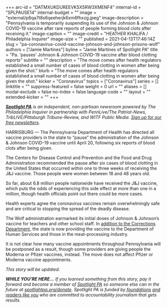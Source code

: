 +++
arc-id = "DATMXUKDUREEVK5X5RW3XMENF4"
internal-id = "SPLPAUSE14"
internal-budget = ""
image = "external/p8qa7t8s6qeeherjk6xm6fhxzg.jpeg"
image-description = "Pennsylvania is temporarily suspending its use of the Johnson & Johnson COVID-19 vaccine after rare reports of people forming blood clots after receiving it."
image-caption = ""
image-credit = "HEATHER KHALIFA / Philadelphia Inquirer"
image-size = ""
published = 2021-04-13T17:46:14Z
slug = "pa-coronavirus-covid-vaccine-johnson-and-johnson-prisons-wolf"
authors = ["Jamie Martines"]
byline = "Jamie Martines of Spotlight PA"
title = "Pa. ‘pauses’ Johnson & Johnson COVID-19 vaccine after blood clotting reports"
subtitle = ""
description = "The move comes after health regulators established a small number of cases of blood clotting in women after being given the shot."
blurb = "The move comes after health regulators established a small number of cases of blood clotting in women after being given the shot."
kicker = "Coronavirus"
topics = ["Coronavirus"]
series = []
linktitle = ""
suppress-featured = false
weight = 0
url = ""
aliases = []
modal-exclude = false
no-index = false
language-code = ""
layout = ""
extended-kicker = ""
+++

<a href="https://www.spotlightpa.org/"><i><b>Spotlight PA</b></i></a><i> is an independent, non-partisan newsroom powered by The Philadelphia Inquirer in partnership with PennLive/The Patriot-News, TribLIVE/Pittsburgh Tribune-Review, and WITF Public Media. </i><a href="https://www.spotlightpa.org/newsletters"><i>Sign up for our free newsletters</i></a><i>.</i>

HARRISBURG — The Pennsylvania Department of Health has directed all vaccine providers in the state to “pause” the administration of the Johnson &amp; Johnson COVID-19 vaccine until April 20, following six reports of blood clots after being given.

The Centers for Disease Control and Prevention and the Food and Drug Administration recommended the pause after six cases of blood clotting in the United States that occurred within one to three weeks of receiving the J&amp;J vaccine. Those people were women between 18 and 48 years old.

So far, about 6.8 million people nationwide have received the J&amp;J vaccine, which puts the odds of experiencing this side effect at more than one in a million, though health officials point out there could be more cases.

Health experts agree the coronavirus vaccines remain overwhelmingly safe and are critical to stopping the spread of the deadly disease.

<script src="https://www.spotlightpa.org/embed.js" async></script><div data-spl-embed-version="1" data-spl-src="https://www.spotlightpa.org/embeds/newsletter/"></div>

The Wolf administration earmarked its initial doses of Johnson &amp; Johnson’s vaccine for teachers and other school staff. In <a href="https://www.spotlightpa.org/news/2021/04/pa-coronavirus-covid-vaccine-prisons-johnson-and-johnson-inmates-corrections/" target=_blank>addition to the Corrections Department</a>, the state is now providing the vaccine to the Department of Human Services and those in the meat-processing industry.

It is not clear how many vaccine appointments throughout Pennsylvania will be postponed as a result, though some providers are giving people the Moderna or Pfizer vaccines, instead. The move does not affect Pfizer or Moderna vaccine appointments.

<i>This story will be updated.</i>

<i><b>WHILE YOU’RE HERE...</b></i><i> If you learned something from this story, pay it forward and become a member of </i><a href="https://www.spotlightpa.org/"><i>Spotlight PA</i></a><i> so someone else can in the future at </i><a href="http://spotlightpa.org/donate"><i>spotlightpa.org/donate</i></a><i>. Spotlight PA is funded by</i><a href="https://www.spotlightpa.org/support"><i> foundations</i></a><i> </i><a href="https://www.spotlightpa.org/support"><i>and readers like you</i></a><i> who are committed to accountability journalism that gets results.</i>
